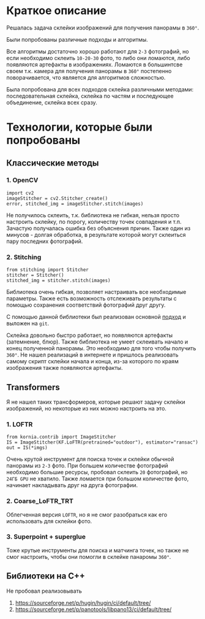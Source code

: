 # Краткое описание

Решалась задача склейки изображений для получения панорамы в `360°`.

Были попробованы различные подходы и алгоритмы.

Все алгоритмы достаточно хорошо работают для `2-3` фотографий, но если необходимо склеить `10-20-30` фото, то либо они ломаются, либо появляются артефакты в изображениях. Ломаются в большинтсве своем т.к. камера для получения панорамы в `360°` постепенно поворачивается, что является для алгоритмов сложностью.

Была попробована для всех подходов склейка различными методами: последовательная склейка, склейка по частям и последующее объединение, склейка всех сразу.

# Технологии, которые были попробованы

## Классические методы

### 1. OpenCV

```
import cv2
imageStitcher = cv2.Stitcher_create()
error, stitched_img = imageStitcher.stitch(images)
```

Не получилось склеить, т.к. библиотека не гибкая, нельзя просто настроить склейку, по порогу, количеству точек совпадения и т.п. Зачастую получалась ошибка без объяснения причин. Также один из минусов - долгая обработка, в результате которой могут склеиться пару последних фотографий.

### 2. Stitching

```
from stitching import Stitcher
stitcher = Stitcher()
stitched_img = stitcher.stitch(images)
```

Библиотека очень гибкая, позволяет настраивать все необходимые параметры. Также есть возможность отслеживать результаты с помощью сохранения соответствий фотографий друг другу.

С помощью данной библиотеки был реализован основной [подход](https://github.com/ZiskanderZ/360_image_stitcher) и выложен на `git`.

Склейка довольно быстро работает, но появляются артефакты (затемнение, блюр). Также библиотека не умеет склеивать начало и конец полученной панорамы. Это необходимо для того чтобы получить `360°`. Не нашел реализаций в интернете и пришлось реализовать самому скрипт склейки начала и конца, из-за которого по краям изображения также появляются артефакты.

## Transformers

Я не нашел таких трансформеров, которые решают задачу склейки изображений, но некоторые из них можно настроить на это.

### 1. LOFTR

```
from kornia.contrib import ImageStitcher
IS = ImageStitcher(KF.LoFTR(pretrained="outdoor"), estimator="ransac")
out = IS(*imgs)
```

Очень крутой инструмент для поиска точек и склейки обычной панорамы из `2-3` фото. При большем количестве фотографий необходимо большие ресурсы, пробовал склеить `20` фотографий, но `24ГБ GPU` не хватило. Также ломается при большом количестве фото, начинает накладывать друг на друга фотографии.

### 2. Coarse_LoFTR_TRT

Облегченная версия `LOFTR`, но я не смог разобраться как его использовать для склейки фото.

### 3. Superpoint + superglue

Тоже крутые инструменты для поиска и матчинга точек, но также не смог настроить, чтобы они помогли в склейке панаромы `360°`.

## Библиотеки на С++

Не пробовал реализовывать

1. https://sourceforge.net/p/hugin/hugin/ci/default/tree/
2. https://sourceforge.net/p/panotools/libpano13/ci/default/tree/